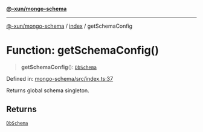 [**@-xun/mongo-schema**](../../README.md)

***

[@-xun/mongo-schema](../../README.md) / [index](../README.md) / getSchemaConfig

# Function: getSchemaConfig()

> **getSchemaConfig**(): [`DbSchema`](../type-aliases/DbSchema.md)

Defined in: [mongo-schema/src/index.ts:37](https://github.com/Xunnamius/mongo-utils/blob/e3ec31e0a6fc665c34c6cfcada5f75d068e58b2c/packages/mongo-schema/src/index.ts#L37)

Returns global schema singleton.

## Returns

[`DbSchema`](../type-aliases/DbSchema.md)

